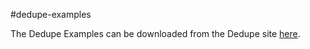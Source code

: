 #dedupe-examples

The Dedupe Examples can be downloaded from the Dedupe site [here](https://github.com/dedupeio/dedupe-examples/archive/0.5.zip).
